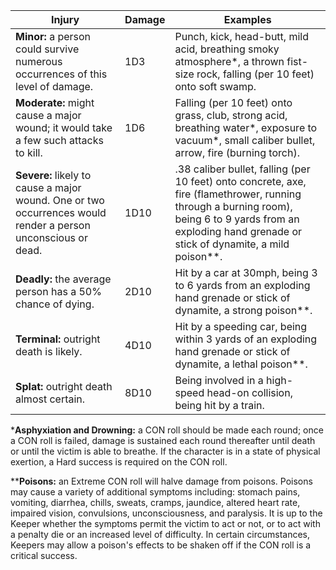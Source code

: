 <!-- TITLE: Other Damage -->
<!-- SUBTITLE: When it hurts otherwisely -->

Injury | Damage | Examples
--- | --- | ---
**Minor:** a person could survive numerous occurrences of this level of damage. | 1D3 | Punch, kick, head-butt, mild acid, breathing smoky atmosphere*, a thrown fist-size rock, falling (per 10 feet) onto soft swamp.
**Moderate:** might cause a major wound; it would take a few such attacks to kill. | 1D6 | Falling (per 10 feet) onto grass, club, strong acid, breathing water*, exposure to vacuum*, small caliber bullet, arrow, fire (burning torch).
**Severe:** likely to cause a major wound. One or two occurrences would render a person unconscious or dead. | 1D10 | .38 caliber bullet, falling (per 10 feet) onto concrete, axe, fire (flamethrower, running through a burning room), being 6 to 9 yards from an exploding hand grenade or stick of dynamite, a mild poison**.
**Deadly:** the average person has a 50% chance of dying. | 2D10 | Hit by a car at 30mph, being 3 to 6 yards from an exploding hand grenade or stick of dynamite, a strong poison**.
**Terminal:** outright death is likely. | 4D10 | Hit by a speeding car, being within 3 yards of an exploding hand grenade or stick of dynamite, a lethal poison**.
**Splat:** outright death almost certain. | 8D10 | Being involved in a high-speed head-on collision, being hit by a train.
***Asphyxiation and Drowning:** a CON roll should be made each round; once a CON roll is failed, damage is sustained each round thereafter until death or until the victim is able to breathe. If the character is in a state of physical exertion, a Hard success is required on the CON roll.

****Poisons:** an Extreme CON roll will halve damage from poisons. Poisons may cause a variety of additional symptoms including: stomach pains, vomiting, diarrhea, chills, sweats, cramps, jaundice, altered heart rate, impaired vision, convulsions, unconsciousness, and paralysis. It is up to the Keeper whether the symptoms permit the victim to act or not, or to act with a penalty die or an increased level of difficulty. In certain circumstances, Keepers may allow a poison's effects to be shaken off if the CON roll is a critical success.
